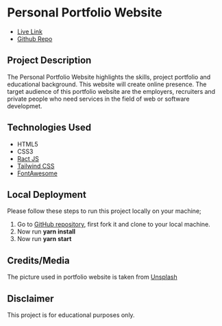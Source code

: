 # Personal Portfolio Website

- [Live Link](https://mss-portfolio-sohailshams.vercel.app/)
- [Github Repo](https://github.com/sohailshams/mss-portfolio)

## Project Description

The Personal Portfolio Website highlights the skills, project portfolio and educational background. This website will create online presence. The target audience of this portfolio website are the employers, recruiters and private people who need services in the field of web or software developmet.

## Technologies Used

- HTML5
- CSS3
- [Ract JS](https://react.dev/)
- [Tailwind CSS](https://tailwindcss.com/)
- [FontAwesome](https://fontawesome.com/v4.7.0/icons/)

## Local Deployment

Please follow these steps to run this project locally on your machine;

1. Go to [GitHub repository](https://github.com/sohailshams/mss-portfolio), first fork it and clone to your local machine.
2. Now run **yarn install**
3. Now run **yarn start**

## Credits/Media

The picture used in portfolio website is taken from [Unsplash](https://unsplash.com/)

## Disclaimer

This project is for educational purposes only.
